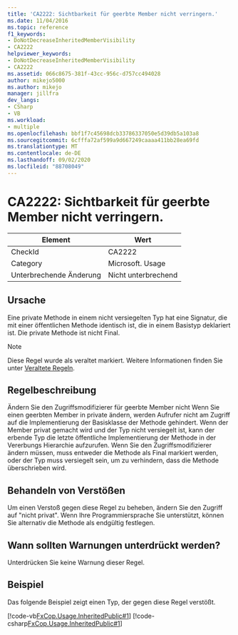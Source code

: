 ```yaml
---
title: 'CA2222: Sichtbarkeit für geerbte Member nicht verringern.'
ms.date: 11/04/2016
ms.topic: reference
f1_keywords:
- DoNotDecreaseInheritedMemberVisibility
- CA2222
helpviewer_keywords:
- DoNotDecreaseInheritedMemberVisibility
- CA2222
ms.assetid: 066c8675-381f-43cc-956c-d757cc494028
author: mikejo5000
ms.author: mikejo
manager: jillfra
dev_langs:
- CSharp
- VB
ms.workload:
- multiple
ms.openlocfilehash: bbf1f7c45698dcb33786337050e5d39db5a103a8
ms.sourcegitcommit: 6cfffa72af599a9d667249caaaa411bb28ea69fd
ms.translationtype: MT
ms.contentlocale: de-DE
ms.lasthandoff: 09/02/2020
ms.locfileid: "88708049"
---
```

# <a name="ca2222-do-not-decrease-inherited-member-visibility"></a>CA2222: Sichtbarkeit für geerbte Member nicht verringern.

|Element|Wert|
|-|-|
|CheckId|CA2222|
|Category|Microsoft. Usage|
|Unterbrechende Änderung|Nicht unterbrechend|

## <a name="cause"></a>Ursache
Eine private Methode in einem nicht versiegelten Typ hat eine Signatur, die mit einer öffentlichen Methode identisch ist, die in einem Basistyp deklariert ist. Die private Methode ist nicht Final.

> [!NOTE]
> Diese Regel wurde als veraltet markiert. Weitere Informationen finden Sie unter [Veraltete Regeln](fxcop-rule-port-status.md#deprecated-rules).

## <a name="rule-description"></a>Regelbeschreibung

Ändern Sie den Zugriffsmodifizierer für geerbte Member nicht Wenn Sie einen geerbten Member in private ändern, werden Aufrufer nicht am Zugriff auf die Implementierung der Basisklasse der Methode gehindert. Wenn der Member privat gemacht wird und der Typ nicht versiegelt ist, kann der erbende Typ die letzte öffentliche Implementierung der Methode in der Vererbungs Hierarchie aufzurufen. Wenn Sie den Zugriffsmodifizierer ändern müssen, muss entweder die Methode als Final markiert werden, oder der Typ muss versiegelt sein, um zu verhindern, dass die Methode überschrieben wird.

## <a name="how-to-fix-violations"></a>Behandeln von Verstößen

Um einen Verstoß gegen diese Regel zu beheben, ändern Sie den Zugriff auf "nicht privat". Wenn Ihre Programmiersprache Sie unterstützt, können Sie alternativ die Methode als endgültig festlegen.

## <a name="when-to-suppress-warnings"></a>Wann sollten Warnungen unterdrückt werden?

Unterdrücken Sie keine Warnung dieser Regel.

## <a name="example"></a>Beispiel

Das folgende Beispiel zeigt einen Typ, der gegen diese Regel verstößt.

[!code-vb[FxCop.Usage.InheritedPublic#1](../code-quality/codesnippet/VisualBasic/ca2222-do-not-decrease-inherited-member-visibility_1.vb)]
[!code-csharp[FxCop.Usage.InheritedPublic#1](../code-quality/codesnippet/CSharp/ca2222-do-not-decrease-inherited-member-visibility_1.cs)]
